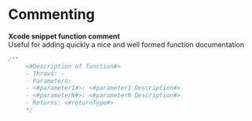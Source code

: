 # Commenting
**Xcode snippet function comment**  
Useful for adding quickly a nice and well formed function documentation
```swift
/**
     <#Description of function#>
     - Throws: -
     - Parameters:
     - <#parameter1#>: <#parameter1 Description#>
     - <#parameterN#>: <#parameterN Description#>
     - Returns: <#returnType#>
     */
```
